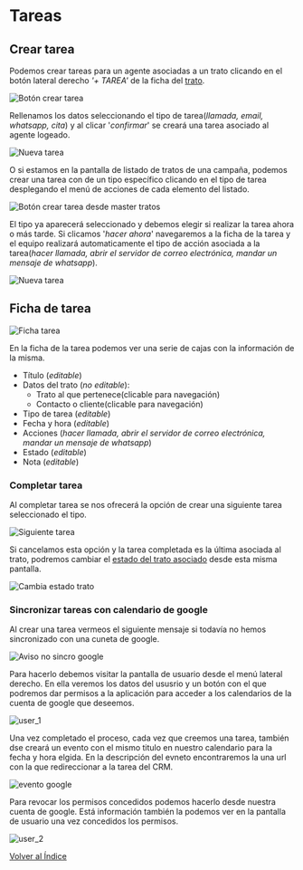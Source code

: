 # Tareas

## Crear tarea
Podemos crear tareas para un agente asociadas a un trato clicando en el botón lateral derecho *'+ TAREA'* de la ficha del [trato](../tratos/index.md).

![Botón crear tarea](./img/boton_crear_tarea.png)

Rellenamos los datos seleccionando el tipo de tarea(*llamada, email, whatsapp, cita*) y al clicar '*confirmar*' se creará una tarea asociado al agente logeado.

![Nueva tarea](./img/nueva_tarea.png)

O si estamos en la pantalla de listado de tratos de una campaña, podemos crear una tarea con de un tipo específico clicando en el tipo de tarea desplegando el menú de acciones de cada elemento del listado.  

![Botón crear tarea desde master tratos](./img/nueva_tarea_master_tratos.png)

El tipo ya aparecerá seleccionado y debemos elegir si realizar la tarea ahora o más tarde. Si clicamos '*hacer ahora*' navegaremos a la ficha de la tarea y el equipo realizará automaticamente el tipo de acción asociada a la tarea(*hacer llamada, abrir el servidor de correo electrónica, mandar un mensaje de whatsapp*).

![Nueva tarea](./img/nueva_tarea_now.png)

## Ficha de tarea

![Ficha tarea](./img/ficha_tarea.png)

En la ficha de la tarea podemos ver una serie de cajas con la información de la misma.

- Título (*editable*)
- Datos del trato (*no editable*):
  - Trato al que pertenece(clicable para navegación)
  - Contacto o cliente(clicable para navegación)
- Tipo de tarea (*editable*)
- Fecha y hora (*editable*)
- Acciones (*hacer llamada, abrir el servidor de correo electrónica, mandar un mensaje de whatsapp*)
- Estado (*editable*)
- Nota (*editable*)

### Completar tarea

 Al completar tarea se nos ofrecerá la opción de crear una siguiente tarea seleccionado el tipo.

 ![Siguiente tarea](./img/next_tarea.png)

 Si cancelamos esta opción y la tarea completada es la última asociada al trato, podremos cambiar el [estado del trato asociado](../tratos/index.md) desde esta misma pantalla.

  ![Cambia estado trato](./img/cambia_estado_trato.png)


### Sincronizar tareas con calendario de google

Al crear una tarea vermeos el siguiente mensaje si todavía no hemos sincronizado con una cuneta de google.

![Aviso no sincro google](./img/aviso_no_sincro_google.png)

Para hacerlo debemos visitar la pantalla de usuario desde el menú lateral derecho. En ella veremos los datos del ususrio y un botón con el que podremos dar permisos a la aplicación para acceder a los calendarios de la cuenta de google que deseemos. 

![user_1](./img/user_1.png)

Una vez completado el proceso, cada vez que creemos una tarea, también dse creará un evento con el mismo titulo en nuestro calendario para la fecha y hora elgida. En la descripción del evneto encontraremos la una url con la que redireccionar a la tarea del CRM.

![evento google](./img/evento_google.png)  

Para revocar los permisos concedidos podemos hacerlo desde nuestra cuenta de google. Está información también la podemos ver en la pantalla de usuario una vez concedidos los permisos.

![user_2](./img/user_2.png)

[Volver al Índice](../../../index.md)